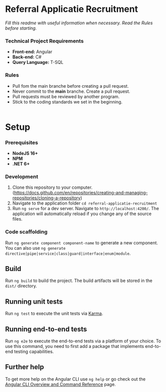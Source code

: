 Referral Applicatie Recruitment 
======
*Fill this readme with useful information when necessary.*
*Read the Rules before starting.*
### Technical Project Requirements 
* <strong>Front-end:</strong> Angular<br>
* <strong>Back-end:</strong> C#<br>
* <strong>Query Language:</strong> T-SQL
### Rules
* Pull fom the main branche before creating a pull request.
* Never commit to the **main** branche. Create a pull request.
* Pull requests must be reviewed by another program.
* Stick to the coding standards we set in the beginning.
<br><br>

Setup
======
### Prerequisites 
* <strong>NodeJS 16+</strong>
* <strong>NPM</strong>
* <strong>.NET 6+</strong>

### Development
1. Clone this repository to your computer. <br>
(https://docs.github.com/en/repositories/creating-and-managing-repositories/cloning-a-repository)
2. Navigate to the application folder `cd referral-applicatie-recruitment`
3. Run `ng serve` for a dev server. Navigate to `http://localhost:4200/`. The application will automatically reload if you change any of the source files.



### Code scaffolding

Run `ng generate component component-name` to generate a new component. You can also use `ng generate directive|pipe|service|class|guard|interface|enum|module`.

## Build

Run `ng build` to build the project. The build artifacts will be stored in the `dist/` directory.

## Running unit tests

Run `ng test` to execute the unit tests via [Karma](https://karma-runner.github.io).

## Running end-to-end tests

Run `ng e2e` to execute the end-to-end tests via a platform of your choice. To use this command, you need to first add a package that implements end-to-end testing capabilities.

## Further help

To get more help on the Angular CLI use `ng help` or go check out the [Angular CLI Overview and Command Reference](https://angular.io/cli) page.
